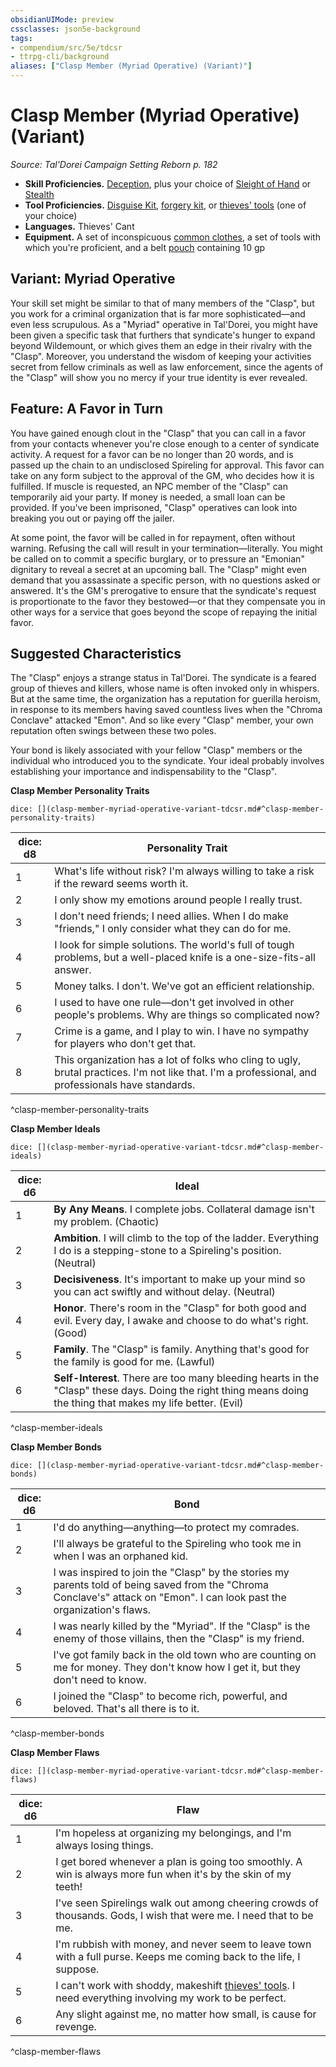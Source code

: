 ```yaml
---
obsidianUIMode: preview
cssclasses: json5e-background
tags:
- compendium/src/5e/tdcsr
- ttrpg-cli/background
aliases: ["Clasp Member (Myriad Operative) (Variant)"]
---
```

# Clasp Member (Myriad Operative) (Variant)
*Source: Tal'Dorei Campaign Setting Reborn p. 182*  

- **Skill Proficiencies.** [Deception](/3-Mechanics/CLI/rules/skills.md#Deception), plus your choice of [Sleight of Hand](/3-Mechanics/CLI/rules/skills.md#Sleight%20of%20Hand) or [Stealth](/3-Mechanics/CLI/rules/skills.md#Stealth)  
- **Tool Proficiencies.** [Disguise Kit](/3-Mechanics/CLI/items/disguise-kit.md), [forgery kit](/3-Mechanics/CLI/items/forgery-kit.md), or [thieves' tools](/3-Mechanics/CLI/items/thieves-tools.md) (one of your choice)  
- **Languages.** Thieves' Cant  
- **Equipment.** A set of inconspicuous [common clothes](/3-Mechanics/CLI/items/common-clothes.md), a set of tools with which you're proficient, and a belt [pouch](/3-Mechanics/CLI/items/pouch.md) containing 10 gp  


## Variant: Myriad Operative

Your skill set might be similar to that of many members of the "Clasp", but you work for a criminal organization that is far more sophisticated—and even less scrupulous. As a "Myriad" operative in Tal'Dorei, you might have been given a specific task that furthers that syndicate's hunger to expand beyond Wildemount, or which gives them an edge in their rivalry with the "Clasp". Moreover, you understand the wisdom of keeping your activities secret from fellow criminals as well as law enforcement, since the agents of the "Clasp" will show you no mercy if your true identity is ever revealed.

## Feature: A Favor in Turn

You have gained enough clout in the "Clasp" that you can call in a favor from your contacts whenever you're close enough to a center of syndicate activity. A request for a favor can be no longer than 20 words, and is passed up the chain to an undisclosed Spireling for approval. This favor can take on any form subject to the approval of the GM, who decides how it is fulfilled. If muscle is requested, an NPC member of the "Clasp" can temporarily aid your party. If money is needed, a small loan can be provided. If you've been imprisoned, "Clasp" operatives can look into breaking you out or paying off the jailer.

At some point, the favor will be called in for repayment, often without warning. Refusing the call will result in your termination—literally. You might be called on to commit a specific burglary, or to pressure an "Emonian" dignitary to reveal a secret at an upcoming ball. The "Clasp" might even demand that you assassinate a specific person, with no questions asked or answered. It's the GM's prerogative to ensure that the syndicate's request is proportionate to the favor they bestowed—or that they compensate you in other ways for a service that goes beyond the scope of repaying the initial favor.

## Suggested Characteristics

The "Clasp" enjoys a strange status in Tal'Dorei. The syndicate is a feared group of thieves and killers, whose name is often invoked only in whispers. But at the same time, the organization has a reputation for guerilla heroism, in response to its members having saved countless lives when the "Chroma Conclave" attacked "Emon". And so like every "Clasp" member, your own reputation often swings between these two poles.

Your bond is likely associated with your fellow "Clasp" members or the individual who introduced you to the syndicate. Your ideal probably involves establishing your importance and indispensability to the "Clasp".

**Clasp Member Personality Traits**

`dice: [](clasp-member-myriad-operative-variant-tdcsr.md#^clasp-member-personality-traits)`

| dice: d8 | Personality Trait |
|----------|-------------------|
| 1 | What's life without risk? I'm always willing to take a risk if the reward seems worth it. |
| 2 | I only show my emotions around people I really trust. |
| 3 | I don't need friends; I need allies. When I do make "friends," I only consider what they can do for me. |
| 4 | I look for simple solutions. The world's full of tough problems, but a well-placed knife is a one-size-fits-all answer. |
| 5 | Money talks. I don't. We've got an efficient relationship. |
| 6 | I used to have one rule—don't get involved in other people's problems. Why are things so complicated now? |
| 7 | Crime is a game, and I play to win. I have no sympathy for players who don't get that. |
| 8 | This organization has a lot of folks who cling to ugly, brutal practices. I'm not like that. I'm a professional, and professionals have standards. |
^clasp-member-personality-traits

**Clasp Member Ideals**

`dice: [](clasp-member-myriad-operative-variant-tdcsr.md#^clasp-member-ideals)`

| dice: d6 | Ideal |
|----------|-------|
| 1 | **By Any Means**. I complete jobs. Collateral damage isn't my problem. (Chaotic) |
| 2 | **Ambition**. I will climb to the top of the ladder. Everything I do is a stepping-stone to a Spireling's position. (Neutral) |
| 3 | **Decisiveness**. It's important to make up your mind so you can act swiftly and without delay. (Neutral) |
| 4 | **Honor**. There's room in the "Clasp" for both good and evil. Every day, I awake and choose to do what's right. (Good) |
| 5 | **Family**. The "Clasp" is family. Anything that's good for the family is good for me. (Lawful) |
| 6 | **Self-Interest**. There are too many bleeding hearts in the "Clasp" these days. Doing the right thing means doing the thing that makes my life better. (Evil) |
^clasp-member-ideals

**Clasp Member Bonds**

`dice: [](clasp-member-myriad-operative-variant-tdcsr.md#^clasp-member-bonds)`

| dice: d6 | Bond |
|----------|------|
| 1 | I'd do anything—anything—to protect my comrades. |
| 2 | I'll always be grateful to the Spireling who took me in when I was an orphaned kid. |
| 3 | I was inspired to join the "Clasp" by the stories my parents told of being saved from the "Chroma Conclave's" attack on "Emon". I can look past the organization's flaws. |
| 4 | I was nearly killed by the "Myriad". If the "Clasp" is the enemy of those villains, then the "Clasp" is my friend. |
| 5 | I've got family back in the old town who are counting on me for money. They don't know how I get it, but they don't need to know. |
| 6 | I joined the "Clasp" to become rich, powerful, and beloved. That's all there is to it. |
^clasp-member-bonds

**Clasp Member Flaws**

`dice: [](clasp-member-myriad-operative-variant-tdcsr.md#^clasp-member-flaws)`

| dice: d6 | Flaw |
|----------|------|
| 1 | I'm hopeless at organizing my belongings, and I'm always losing things. |
| 2 | I get bored whenever a plan is going too smoothly. A win is always more fun when it's by the skin of my teeth! |
| 3 | I've seen Spirelings walk out among cheering crowds of thousands. Gods, I wish that were me. I need that to be me. |
| 4 | I'm rubbish with money, and never seem to leave town with a full purse. Keeps me coming back to the life, I suppose. |
| 5 | I can't work with shoddy, makeshift [thieves' tools](/3-Mechanics/CLI/items/thieves-tools.md). I need everything involving my work to be perfect. |
| 6 | Any slight against me, no matter how small, is cause for revenge. |
^clasp-member-flaws